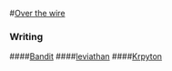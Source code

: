 #[Over the wire](http://overthewire.org/wargames/)

### Writing
####[Bandit](http://overthewire.org/wargames/bandit/)
####[leviathan](http://overthewire.org/wargames/leviathan/)
####[Krpyton](http://overthewire.org/wargames/krypton/)

